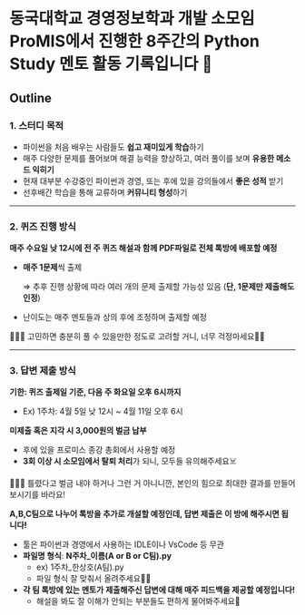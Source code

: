 # 동국대학교 경영정보학과 개발 소모임 ProMIS에서 진행한 8주간의 Python Study 멘토 활동 기록입니다 📝

## Outline

### 1. 스터디 목적

- 파이썬을 처음 배우는 사람들도 **쉽고 재미있게 학습**하기
- 매주 다양한 문제를 풀어보며 해결 능력을 향상하고, 여러 풀이를 보며 **유용한 메소드 익히기**
- 현재 대부분 수강중인 파이썬과 경영, 또는 후에 있을 강의들에서 **좋은 성적** 받기
- 선후배간 학습을 통해 교류하며 **커뮤니티 형성**하기

---

### 2. 퀴즈 진행 방식

 **매주 수요일 낮 12시에 전 주 퀴즈 해설과 함께 PDF파일로 전체 톡방에 배포할 예정**
 
 - **매주 1문제**씩 출제
     
     ⇒  추후 진행 상황에 따라 여러 개의 문제 출제할 가능성 있음 (**단, 1문제만 제출해도 인정**)
     
 - 난이도는 매주 멘토들과 상의 후에 조정하며 출제할 예정

<aside>
👨🏻‍💻  고민하면 충분히 풀 수 있을만한 정도로 고려할 거니, 너무 걱정마세요🤙🏻

</aside>

---

### 3. 답변 제출 방식

 **기한: 퀴즈 출제일 기준, 다음 주 화요일 오후 6시까지**
 
 - Ex) 1주차: 4월 5일 낮 12시 ~ 4월 11일 오후 6시

 **미제출 혹은 지각 시 3,000원의 벌금 납부**
 
 - 후에 있을 프로미스 종강 총회에서 사용할 예정
 - **3회 이상 시 소모임에서 탈퇴 처리**가 되니, 모두들 유의해주세요☠️

<aside>
👨🏻‍💻 틀렸다고 벌금 내야 하거나 그런 거 아니니깐, 본인의 힘으로 
최대한 결과를 만들어보시기를 바라요!

</aside>

 **A,B,C팀으로 나누어 톡방을 추가로 개설할 예정인데, 답변 제출은 이 방에 해주시면 됩니다!**
 
 - 툴은 파이썬과 경영에서 사용하는 IDLE이나 VsCode 등 무관
 - **파일명 형식**: **N주차_이름(A or B or C팀).py**
     - ex) 1주차_한상호(A팀).py
     - 파일 형식 잘 맞춰서 올려주세요🙌🏻
 - **각 팀 톡방에 있는 멘토가 제출해주신 답변에 대해 매주 피드백을 제공할 예정입니다!**
     - 해설을 봐도 잘 이해가 안되는 부분들도 편하게 물어봐주세요💬
